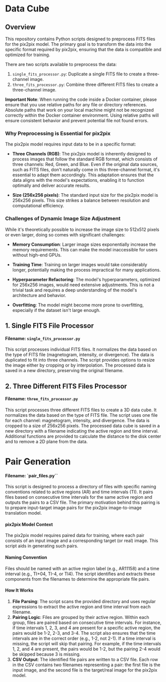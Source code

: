 # Data Cube

## Overview

This repository contains Python scripts designed to preprocess FITS files for the pix2pix model. The primary goal is to transform the data into the specific format required by pix2pix, ensuring that the data is compatible and optimized for training.

There are two scripts available to preprocess the data:
1. `single_fits_processor.py`: Duplicate a single FITS file to create a three-channel image.
2. `three_fits_processor.py`: Combine three different FITS files to create a three-channel image.

**Important Note**: When running the code inside a Docker container, please ensure that you use relative paths for any file or directory references. Absolute paths that work on your local machine might not be recognized correctly within the Docker container environment. Using relative paths will ensure consistent behavior and prevent potential file not found errors.

### Why Preprocessing is Essential for pix2pix

The pix2pix model requires input data to be in a specific format:

- **Three Channels (RGB)**: The pix2pix model is inherently designed to process images that follow the standard RGB format, which consists of three channels: Red, Green, and Blue. Even if the original data sources, such as FITS files, don't naturally come in this three-channel format, it's essential to adapt them accordingly. This adaptation ensures that the data aligns with the model's expectations, enabling it to function optimally and deliver accurate results.

- **Size (256x256 pixels)**: The standard input size for the pix2pix model is 256x256 pixels. This size strikes a balance between resolution and computational efficiency.

### Challenges of Dynamic Image Size Adjustment

While it's theoretically possible to increase the image size to 512x512 pixels or even larger, doing so comes with significant challenges:

- **Memory Consumption**: Larger image sizes exponentially increase the memory requirements. This can make the model inaccessible for users without high-end GPUs.

- **Training Time**: Training on larger images would take considerably longer, potentially making the process impractical for many applications.

- **Hyperparameter Refactoring**: The model's hyperparameters, optimized for 256x256 images, would need extensive adjustments. This is not a trivial task and requires a deep understanding of the model's architecture and behavior.

- **Overfitting**: The model might become more prone to overfitting, especially if the dataset isn't large enough.

## 1. Single FITS File Processor

#### Filename: `single_fits_processor.py`

This script processes individual FITS files.
It normalizes the data based on the type of FITS file (magnetogram, intensity, or divergence).
The data is duplicated to fit into three channels.
The script provides options to resize the image either by cropping or by interpolation.
The processed data is saved in a new directory, preserving the original filename.

## 2. Three Different FITS Files Processor

#### Filename: `three_fits_processor.py`

This script processes three different FITS files to create a 3D data cube.
It normalizes the data based on the type of FITS file.
The script uses one file for each channel: magnetogram, intensity, and divergence.
The data is cropped to a size of 256x256 pixels.
The processed data cube is saved in a new directory with a filename indicating the active region and time interval.
Additional functions are provided to calculate the distance to the disk center and to remove a 2D plane from the data.

# Pair Generation

#### Filename: `pair_files.py``

This script is designed to process a directory of files with specific naming conventions related to active regions (AR) and time intervals (TI). It pairs files based on consecutive time intervals for the same active region and outputs the pairs to a CSV file. The primary motivation behind this pairing is to prepare input-target image pairs for the pix2pix image-to-image translation model.

#### pix2pix Model Context

The pix2pix model requires paired data for training, where each pair consists of an input image and a corresponding target (or real) image. This script aids in generating such pairs.

#### Naming Convention

Files should be named with an active region label (e.g., AR11158) and a time interval (e.g., TI+04, TI-4, or TI4). The script identifies and extracts these components from the filenames to determine the appropriate file pairs.

#### How It Works

1. **File Parsing**: The script scans the provided directory and uses regular expressions to extract the active region and time interval from each filename.
2. **Pairing Logic**: Files are grouped by their active region. Within each group, files are paired based on consecutive time intervals. For instance, if time intervals 1, 2, 3, and 4 are present for a specific active region, the pairs would be 1-2, 2-3, and 3-4. The script also ensures that the time intervals are in the correct order (e.g., 1-2, not 2-1). If a time interval is missing, the script will skip that pairing. For example, if the time intervals 1, 2, and 4 are present, the pairs would be 1-2, but the pairing 2-4 would be skipped because 3 is missing.
3. **CSV Output**: The identified file pairs are written to a CSV file. Each row in the CSV contains two filenames representing a pair: the first file is the input image, and the second file is the target/real image for the pix2pix model.